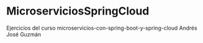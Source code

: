 # MicroserviciosSpringCloud
Ejercicios del curso microservicios-con-spring-boot-y-spring-cloud Andrés José Guzmán

